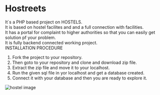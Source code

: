 # Hostreets
It`s a PHP based project on HOSTELS.<br/>
It is based on hostel facilites and and a full connection with facilities.<br/>
It has a portal for complaint to higher authorities so that you can easily get solution pf your problem.<br/>
It is fully backend connected working project.<br/>
INSTALLATION PROCEDURE <br/>
1. Fork the project to your repository.<br/>
2. Then goto to your repository and clone and download zip file. <br/>
3. Extract the zip file and move it to your localhost.<br/>
4. Run the given sql file in yor localhost and get a database created.<br/>
5. Connect it with your database and then you are ready to explore it.
<img src="https://www.hostel.is/images/hostels/vik/vik_hi_hostel_iceland_12.jpg?960x640;crop" alt="hostel image">
